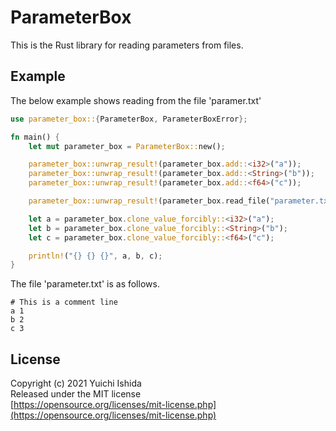 # ParameterBox

This is the Rust library for reading parameters from files.

## Example

The below example shows reading from the file 'paramer.txt'

```rs
use parameter_box::{ParameterBox, ParameterBoxError};

fn main() {
    let mut parameter_box = ParameterBox::new();

    parameter_box::unwrap_result!(parameter_box.add::<i32>("a"));
    parameter_box::unwrap_result!(parameter_box.add::<String>("b"));
    parameter_box::unwrap_result!(parameter_box.add::<f64>("c"));

    parameter_box::unwrap_result!(parameter_box.read_file("parameter.txt"));

    let a = parameter_box.clone_value_forcibly::<i32>("a");
    let b = parameter_box.clone_value_forcibly::<String>("b");
    let c = parameter_box.clone_value_forcibly::<f64>("c");

    println!("{} {} {}", a, b, c);
}
```

The file 'parameter.txt' is as follows.

```
# This is a comment line
a 1
b 2
c 3
```

## License
Copyright (c) 2021 Yuichi Ishida  
Released under the MIT license  
[https://opensource.org/licenses/mit-license.php](https://opensource.org/licenses/mit-license.php)
